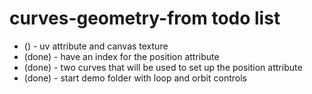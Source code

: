 # curves-geometry-from todo list

* () - uv attribute and canvas texture
* (done) - have an index for the position attribute
* (done) - two curves that will be used to set up the position attribute
* (done) - start demo folder with loop and orbit controls


